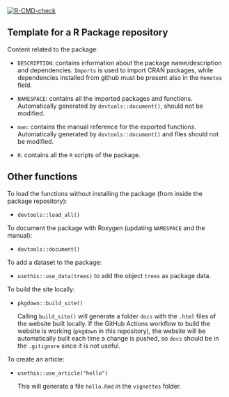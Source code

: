 
<!-- badges: start -->

[![R-CMD-check](https://github.com/caravagnalab/pkgTemplate/workflows/R-CMD-check/badge.svg)](https://github.com/caravagnalab/pkgTemplate/actions)
<!-- badges: end -->

## Template for a R Package repository

Content related to the package:

-   `DESCRIPTION`: contains information about the package
    name/description and dependencies. `Imports` is used to import CRAN
    packages, while dependencies installed from github must be present
    also in the `Remotes` field.

-   `NAMESPACE`: contains all the imported packages and functions.
    Automatically generated by `devtools::document()`, should not be
    modified.

-   `man`: contains the manual reference for the exported functions.
    Automatically generated by `devtools::document()` and files should
    not be modified.

-   `R`: contains all the `R` scripts of the package.

## Other functions

To load the functions without installing the package (from inside the
package repository):

-   `devtools::load_all()`

To document the package with Roxygen (updating `NAMESPACE` and the
manual):

-   `devtools::document()`

To add a dataset to the package:

-   `usethis::use_data(trees)` to add the object `trees` as package
    data.

To build the site locally:

-   `pkgdown::build_site()`

    Calling `build_site()` will generate a folder `docs` with the
    `.html` files of the website built locally. If the GitHub Actions
    workflow to build the website is working (`pkgdown` in this
    repository), the website will be automatically built each time a
    change is pushed, so `docs` should be in the `.gitignore` since it
    is not useful.

To create an article:

-   `usethis::use_article("hello")`

    This will generate a file `hello.Rmd` in the `vignettes` folder.
